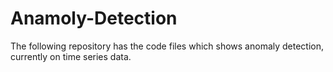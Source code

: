 # Anamoly-Detection
The following repository has the code files which shows anomaly detection, currently on time series data.
